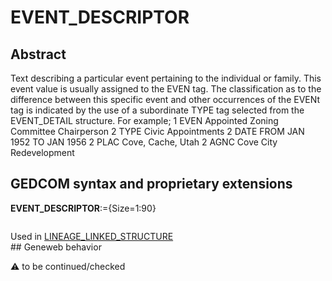 ﻿# EVENT_DESCRIPTOR
## Abstract
Text describing a particular event pertaining to the individual or family. This event value is usually
assigned to the EVEN tag.  The classification as to the difference between this specific event and other
occurrences of the EVENt tag is indicated by the use of a subordinate TYPE tag selected from the
EVENT_DETAIL structure.  For example;
1 EVEN Appointed Zoning Committee Chairperson
2 TYPE Civic Appointments
2 DATE FROM JAN 1952 TO JAN 1956
2 PLAC Cove, Cache, Utah
2 AGNC Cove City Redevelopment


## GEDCOM syntax and proprietary extensions

**EVENT_DESCRIPTOR**:={Size=1:90}
<pre>
</pre>
Used in <a href=Ged.LINEAGE_LINKED_STRUCTURE.md>LINEAGE_LINKED_STRUCTURE</a><br />## Geneweb behavior


:warning: to be continued/checked

